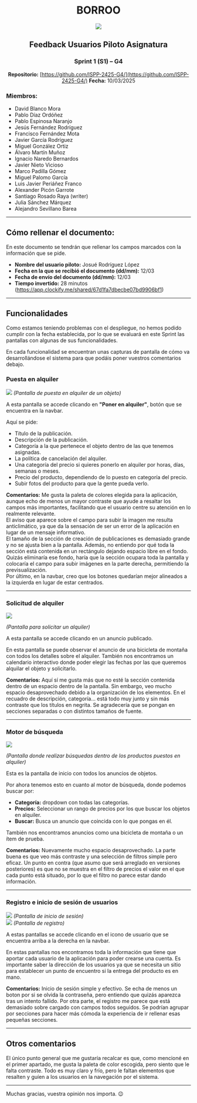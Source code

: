 <div align="center">

# BORROO

![](../../imagenes/borrooLogo.png)

##  Feedback Usuarios Piloto Asignatura  

### Sprint 1 (S1) – G4
**Repositorio:** [https://github.com/ISPP-2425-G4/](https://github.com/ISPP-2425-G4/)
**Fecha:** 10/03/2025


</div>

### Miembros:
- David Blanco Mora
- Pablo Díaz Ordóñez
- Pablo Espinosa Naranjo
- Jesús Fernández Rodríguez
- Francisco Fernández Mota
- Javier García Rodríguez
- Miguel González Ortiz
- Álvaro Martín Muñoz
- Ignacio Naredo Bernardos
- Javier Nieto Vicioso
- Marco Padilla Gómez
- Miguel Palomo García
- Luis Javier Periáñez Franco
- Alexander Picón Garrote
- Santiago Rosado Raya (writer)
- Julia Sánchez Márquez
- Alejandro Sevillano Barea



---

## **Cómo rellenar el documento:**
En este documento se tendrán que rellenar los campos marcados con la información que se pide.

- **Nombre del usuario piloto:** Josué Rodríguez López
- **Fecha en la que se recibió el documento (dd/mm):** 12/03 
- **Fecha de envío del documento (dd/mm):** 12/03 
- **Tiempo invertido:** 28 minutos (https://app.clockify.me/shared/67d1fa7dbecbe07bd9906bf1) 

---

## **Funcionalidades**
Como estamos teniendo problemas con el despliegue, no hemos podido cumplir con la fecha establecida, por lo que se evaluará en este Sprint las pantallas con algunas de sus funcionalidades.

En cada funcionalidad se encuentran unas capturas de pantalla de cómo va desarrollándose el sistema para que podáis poner vuestros comentarios debajo.

### **Puesta en alquiler**
![](Pantallas/pantalla_publicacion.jpg)
_(Pantalla de puesta en alquiler de un objeto)_

A esta pantalla se accede clicando en **"Poner en alquiler"**, botón que se encuentra en la navbar.

Aquí se pide:
- Título de la publicación.
- Descripción de la publicación.
- Categoría a la que pertenece el objeto dentro de las que tenemos asignadas.
- La política de cancelación del alquiler.
- Una categoría del precio si quieres ponerlo en alquiler por horas, días, semanas o meses.
- Precio del producto, dependiendo de lo puesto en categoría del precio.
- Subir fotos del producto para que la gente pueda verlo.

**Comentarios:**
Me gusta la paleta de colores elegida para la aplicación, aunque echo de menos un mayor contraste que ayude a resaltar los campos más importantes, facilitando que el usuario centre su atención en lo realmente relevante.  
El aviso que aparece sobre el campo para subir la imagen me resulta anticlimático, ya que da la sensación de ser un error de la aplicación en lugar de un mensaje informativo.  
El tamaño de la sección de creación de publicaciones es demasiado grande y no se ajusta bien a la pantalla. Además, no entiendo por qué toda la sección está contenida en un rectángulo dejando espacio libre en el fondo. Quizás eliminaría ese fondo, haría que la sección ocupara toda la pantalla y colocaría el campo para subir imágenes en la parte derecha, permitiendo la previsualización.  
Por último, en la navbar, creo que los botones quedarían mejor alineados a la izquierda en lugar de estar centrados.

---

### **Solicitud de alquiler**
![](Pantallas/pantalla_anuncio.jpg)

_(Pantalla para solicitar un alquiler)_

A esta pantalla se accede clicando en un anuncio publicado.

En esta pantalla se puede observar el anuncio de una bicicleta de montaña con todos los detalles sobre el alquiler. También nos encontramos un calendario interactivo donde poder elegir las fechas por las que queremos alquilar el objeto y solicitarlo.

**Comentarios:**
Aquí sí me gusta más que no esté la sección contenida dentro de un espacio dentro de la pantalla. Sin embargo, veo mucho espacio desaprovechado debido a la organización de los elementos. 
En el recuadro de descripción, categoría… está todo muy junto y sin más contraste que los títulos en negrita. Se agradecería que se pongan en secciones separadas o con distintos tamaños de fuente. 

---

### **Motor de búsqueda**
![](Pantallas/pantalla_home.jpg)

_(Pantalla donde realizar búsquedas dentro de los productos puestos en alquiler)_

Esta es la pantalla de inicio con todos los anuncios de objetos.

Por ahora tenemos esto en cuanto al motor de búsqueda, donde podemos buscar por:
- **Categoría:** dropdown con todas las categorías.
- **Precios:** Seleccionar un rango de precios por los que buscar los objetos en alquiler.
- **Buscar:** Busca un anuncio que coincida con lo que pongas en él.

También nos encontramos anuncios como una bicicleta de montaña o un ítem de prueba.

**Comentarios:**
Nuevamente mucho espacio desaprovechado. La parte buena es que veo más contraste y una selección de filtros simple pero eficaz. Un punto en contra (que asumo que será arreglado en versiones posteriores) es que no se muestra en el filtro de precios el valor en el que cada punto está situado, por lo que el filtro no parece estar dando información. 


---

### **Registro e inicio de sesión de usuarios**
![](Pantallas/pantalla_inicio.jpg)
_(Pantalla de inicio de sesión)_  
![](Pantallas/pantalla_registro.jpg)
_(Pantalla de registro)_

A estas pantallas se accede clicando en el icono de usuario que se encuentra arriba a la derecha en la navbar.

En estas pantallas nos encontramos toda la información que tiene que aportar cada usuario de la aplicación para poder crearse una cuenta. Es importante saber la dirección de los usuarios ya que se necesita un sitio para establecer un punto de encuentro si la entrega del producto es en mano.

**Comentarios:**
Inicio de sesión simple y efectivo. Se echa de menos un boton por si se olvida la contraseña, pero entiendo que quizás aparezca tras un intento fallido. Por otra parte, el registro me parece que está demasiado sobre cargado con campos todos seguidos. Se podrían agrupar por secciones para hacer más cómoda la experiencia de ir rellenar esas pequeñas secciones. 

---

## **Otros comentarios**
El único punto general que me gustaría recalcar es que, como mencioné en el primer apartado, me gusta la paleta de color escogida, pero siento que le falta contraste. Todo es muy claro y frío, pero le faltan elementos que resalten y guíen a los usuarios en la navegación por el sistema. 

---

Muchas gracias, vuestra opinión nos importa. 😉